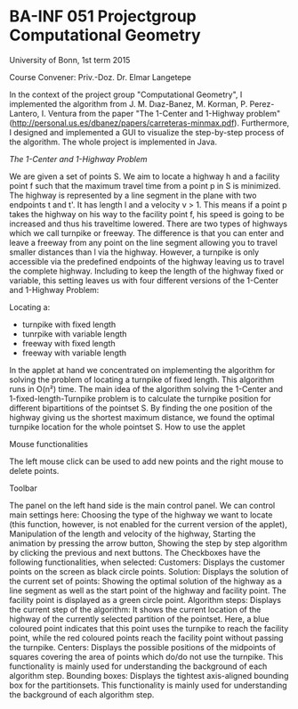 # BA-INF 051 Projectgroup Computational Geometry
University of Bonn, 1st term 2015

Course Convener: Priv.-Doz. Dr. Elmar Langetepe

In the context of the project group "Computational Geometry", I implemented the algorithm from J. M. Dıaz-Banez, M. Korman, P. Perez-Lantero, I. Ventura from the paper "The 1-Center and 1-Highway problem" (http://personal.us.es/dbanez/papers/carreteras-minmax.pdf). Furthermore, I designed and implemented a GUI to visualize the step-by-step process of the algorithm. The whole project is implemented in Java.

_The 1-Center and 1-Highway Problem_

We are given a set of points S. We aim to locate a highway h and a facility point f such that the maximum travel time from a point p in S is minimized. The highway is represented by a line segment in the plane with two endpoints t and t'. It has length l and a velocity v > 1. This means if a point p takes the highway on his way to the facility point f, his speed is going to be increased and thus his traveltime lowered. There are two types of highways which we call turnpike or freeway. The difference is that you can enter and leave a freeway from any point on the line segment allowing you to travel smaller distances than l via the highway. However, a turnpike is only accessible via the predefined endpoints of the highway leaving us to travel the complete highway. Including to keep the length of the highway fixed or variable, this setting leaves us with four different versions of the 1-Center and 1-Highway Problem: 

Locating a: 
- turnpike with fixed length
- tunrpike with variable length
- freeway with fixed length
- freeway with variable length

In the applet at hand we concentrated on implementing the algorithm for solving the problem of locating a turnpike of fixed length. This algorithm runs in O(n²) time. 
The main idea of the algorithm solving the 1-Center and 1-fixed-length-Turnpike problem is to calculate the turnpike position for different bipartitions of the pointset S. By finding the one position of the highway giving us the shortest maximum distance, we found the optimal turnpike location for the whole pointset S.
How to use the applet

Mouse functionalities

The left mouse click can be used to add new points and the right mouse to delete points.

Toolbar

The panel on the left hand side is the main control panel. We can control main settings here:
Choosing the type of the highway we want to locate (this function, however, is not enabled for the current version of the applet),
Manipulation of the length and velocity of the highway,
Starting the animation by pressing the arrow button,
Showing the step by step algorithm by clicking the previous and next buttons.
The Checkboxes have the following functionalities, when selected:
Customers: Displays the customer points on the screen as black circle points.
Solution: Displays the solution of the current set of points: 
Showing the optimal solution of the highway as a line segment as well as the start point of the highway and facility point. The facility point is displayed as a green circle point.
Algorithm steps: Displays the current step of the algorithm: 
It shows the current location of the highway of the currently selected partition of the pointset. 
Here, a blue coloured point indicates that this point uses the turnpike to reach the facility point, while the red coloured points reach the facility point without passing the turnpike.
Centers: Displays the possible positions of the midpoints of squares covering the area of points which do/do not use the turnpike. 
This functionality is mainly used for understanding the background of each algorithm step.
Bounding boxes: Displays the tightest axis-aligned bounding box for the partitionsets. 
This functionality is mainly used for understanding the background of each algorithm step.
